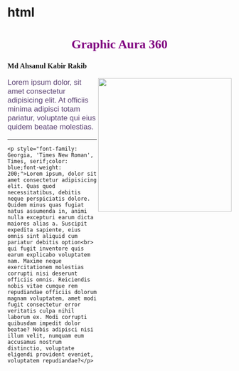 # html
<!DOCTYPE html>
<html lang="en">
    <head>
        <title>
            Graphic Aura 360
        </title>
    </head>
    <body>
    <h1 style="font-family: 'Times New Roman', Times, serif;color: purple;"align="middle">Graphic Aura 360</h1>   
    <H3 style="font-family: 'Times New Roman', Times, serif;">Md Ahsanul Kabir Rakib</H3>
    <img src="photo.jpg "width="300"align="right">
    <p style="color: rgb(94, 69, 117);font-family: Arial, Helvetica, sans-serif;font-size:17px;">Lorem ipsum dolor, sit amet consectetur adipisicing elit. At officiis minima adipisci totam pariatur, voluptate qui eius quidem beatae molestias.</p>
</body>

<body> 
    <hr>

    <p style="font-family: Georgia, 'Times New Roman', Times, serif;color: blue;font-weight: 200;">Lorem ipsum, dolor sit amet consectetur adipisicing elit. Quas quod necessitatibus, debitis neque perspiciatis dolore. Quidem minus quas fugiat natus assumenda in, animi nulla excepturi earum dicta maiores alias a. Suscipit expedita sapiente, eius omnis sint aliquid cum pariatur debitis option<br> qui fugit inventore quis earum explicabo voluptatem nam. Maxime neque exercitationem molestias corrupti nisi deserunt officiis omnis. Reiciendis nobis vitae cumque rem repudiandae officiis dolorum magnam voluptatem, amet modi fugit consectetur error veritatis culpa nihil laborum ex. Modi corrupti quibusdam impedit dolor beatae? Nobis adipisci nisi illum velit, numquam eum accusamus nostrum distinctio, voluptate eligendi provident eveniet, voluptatem repudiandae?</p>
</body>
</html>
